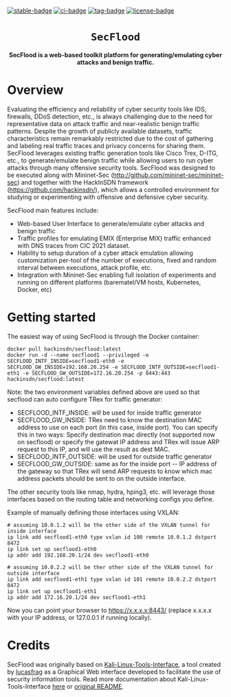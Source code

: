 [![stable-badge]][stable-link] [![ci-badge]][ci-link] [![tag-badge]][ci-link] [![license-badge]][license-link]

<div align="center">
    <h1><code>SecFlood</code></h1>
    <strong>SecFlood is a web-based toolkit platform for generating/emulating cyber attacks and benign traffic.</strong>
</div>

# Overview

Evaluating the efficiency and reliability of cyber security tools like IDS,
firewalls, DDoS detection, etc., is always challenging due to the need for
representative data on attack traffic and near-realistic benign traffic
patterns. Despite the growth of publicly available datasets, traffic
characteristics remain remarkably restricted due to the cost of
gathering and labeling real traffic traces and privacy concerns for 
sharing them. SecFlood leverages existing traffic generation tools like
Cisco Trex, D-ITG, etc., to generate/emulate benign traffic while allowing
users to run cyber attacks through many offensive security tools. SecFlood
was designed to be executed along with Mininet-Sec
(http://github.com/mininet-sec/mininet-sec) and together with the HackInSDN
framework (https://github.com/hackinsdn/), which allows a controlled
environment for studying or experimenting with offensive and defensive
cyber security.

SecFlood main features include:

- Web-based User Interface to generate/emulate cyber attacks and benign traffic
- Traffic profiles for emulating EMIX (Enterprise MIX) traffic enhanced with DNS traces from CIC 2021 dataset.
- Hability to setup duration of a cyber attack emulation allowing customization per-tool of the number of executions, fixed and random interval between executions, attack profile, etc.
- Integration with Mininet-Sec enabling full isolation of experiments and running on different platforms (barematel/VM hosts, Kubernetes, Docker, etc)

# Getting started

The easiest way of using SecFlood is through the Docker container:

```
docker pull hackinsdn/secflood:latest
docker run -d --name secflood1 --privileged -e SECFLOOD_INTF_INSIDE=secflood1-eth0 -e SECFLOOD_GW_INSIDE=192.168.20.254 -e SECFLOOD_INTF_OUTSIDE=secflood1-eth1 -e SECFLOOD_GW_OUTSIDE=172.16.20.254 -p 8443:443 hackinsdn/secflood:latest
```

Note: the two environment variables defined above are used so that secflood can auto configure TRex for traffic generator:
- SECFLOOD\_INTF\_INSIDE: will be used for inside traffic generator
- SECFLOOD\_GW\_INSIDE: TRex need to know the destination MAC address to use on each port (in this case, inside port). You can specify this in two ways: Specify destination mac directly (not supported now on secflood) or specify the gatewat IP address and TRex will issue ARP request to this IP, and will use the result as dest MAC.
- SECFLOOD\_INTF\_OUTSIDE: will be used for outside traffic generator
- SECFLOOD\_GW\_OUTSIDE: same as for the inside port -- IP address of the gateway so that TRex will send ARP requests to know which mac address packets should be sent to on the outside interface.

The other security tools like nmap, hydra, hping3, etc. will leverage those interfaces based on the routing table and networking configs you define.

Example of manually defining those interfaces using VXLAN:
```
# assuming 10.0.1.2 will be the other side of the VXLAN tunnel for inside interface
ip link add secflood1-eth0 type vxlan id 100 remote 10.0.1.2 dstport 8472
ip link set up secflood1-eth0
ip addr add 192.168.20.1/24 dev secflood1-eth0

# assuming 10.0.2.2 will be ther other side of the VXLAN tunnel for outside interface
ip link add secflood1-eth1 type vxlan id 101 remote 10.0.2.2 dstport 8472
ip link set up secflood1-eth1
ip addr add 172.16.20.1/24 dev secflood1-eth1
```

Now you can point your browser to https://x.x.x.x:8443/ (replace x.x.x.x with your IP address, or 127.0.0.1 if running locally).



# Credits

SecFlood was originally based on [Kali-Linux-Tools-Interface](https://github.com/lucasfrag/Kali-Linux-Tools-Interface), a tool created by [lucasfrag](https://github.com/lucasfrag/) as a Graphical Web interface developed to facilitate the use of security information tools. Read more documentation about Kali-Linux-Tools-Interface [here](https://medium.com/@lucasfrag/documentação-do-projeto-final-de-ads-f80a1117841f) or [original README](README-orig.md).


<!-- URLs -->

[stable-badge]: https://img.shields.io/badge/stability-stable-green.svg
[stable-link]: https://github.com/hackinsdn/secflood
[ci-badge]: https://github.com/hackinsdn/secflood/actions/workflows/docker-image.yml/badge.svg
[ci-link]: https://github.com/hackinsdn/secflood/actions/workflows/docker-image.yml
[tag-badge]: https://img.shields.io/github/tag/hackinsdn/secflood.svg
[tag-link]: https://github.com/hackinsdn/secflood/tags
[license-badge]: https://img.shields.io/github/license/hackinsdn/secflood.svg
[license-link]: https://github.com/hackinsdn/secflood/blob/master/LICENSE
